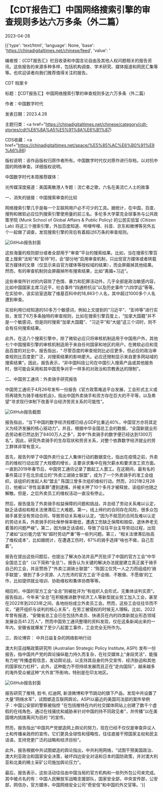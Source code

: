 # 【CDT报告汇】中国网络搜索引擎的审查规则多达六万多条（外二篇）

2023-04-28

[{'type': 'text/html', 'language': None, 'base': 'https://chinadigitaltimes.net/chinese/feed', 'value': '













编者按：《CDT报告汇》栏目收录和中国言论自由及其他人权问题相关的报告资讯。这些报告的来源多种多样，包括机构调查、学术研究、媒体报道和网民汇集等等。也欢迎读者向我们推荐值得关注的报告。





CDT 档案卡

标题：【CDT报告汇】中国网络搜索引擎的审查规则多达六万多条（外二篇）

作者：中国数字时代

发表日期：2023.4.28

主题归类：<a href="https://chinadigitaltimes.net/chinese/category/cdt-stories/cdt%E6%8A%A5%E5%91%8A%E6%B1%87)

CDS收藏：<a href="https://chinadigitaltimes.net/space/%E5%85%AC%E6%B0%91%E9%A6%86)

版权说明：该作品版权归原作者所有。中国数字时代仅对原作进行存档，以对抗中国的网络审查。详细版权说明。





中国数字时代本周推荐媒体：



光传媒深度报道：美国离散港人专题｜流亡者之歌，六名在美流亡人士的故事



一、消失的链接：中国搜索审查的比较

网络搜索引擎几乎是每一个互联网用户必不可少的工具。据统计，在中国，百度、搜狗和微软必应位列搜索引擎使用量的前三名。多伦多大学蒙克全球事务与公共政策学院 (Munk School of Global Affairs &amp; Public Policy) 的公民实验室 (Citizen Lab) 将这三个搜索引擎，外加百度知道、哔哩哔哩、抖音、京东和微博等另外五个一起做了调查，发现搜索引擎的背后有着超过6万条的审查规则。

![GitHub](https://chinadigitaltimes.net/chinese/files/2023/04/Report166-MissingLinks.jpg)报告封面

这些海量的规则部分或者全部用于“审查”平台的搜索结果。比如，当在搜索引擎百度上搜索“法轮”和“彭帅”时，会“部分地”启用审查机制，只出现官方媒体或者转载官方媒体的文章（仅显示来自官方媒体等授权域的结果），而会屏蔽掉其他结果。然而，有的审查机制则会屏蔽掉所有搜索结果，比如“离婚+习近”。

这些审查所针对的内容除了色情、暴力和犯罪活动外，几乎全部是政治敏感内容，比如中国国家主席习近平，社会事件“四通桥抗议”以及历史事件“六四学运”等等。在实验中，该实验室选取了维基百科中的18,863个人名，其中超过1000多个人名遭到审查。

实验利用已经知道的50多万个敏感词，例如上文提到的“习近平”、“彭帅等”进行实验，发现了6万多条独特的审查规则，比如在搜索引擎百度上，“加拿大国籍”并不是一个敏感词，但是同时搜索“加拿大国籍”、“习近平”和“大姐”这三个词时，则不会有任何搜索结果。

此外，在这八个搜索引擎中，除了微软必应只将审核机制适用于中国用户外，其他七个中国搜索引擎的审核机制适用于来自任何国家和地区的用户。在微软必应和竞品百度的对比中，报告指出，“ 尽管百度的审查规则比必应更多，但必应的政治审查规则比百度更广泛，对搜索结果的影响更大。必应还限制显示来自更多网站域的搜索结果”。因此，报告表示，“非中国科技公司在中国引入搜索产品或其他服务时，很可能会采用和其中国竞争对手一样多的对政治和宗教表达的限制”。

二、中国劳工通讯：外卖骑手研究报告

中国劳工通讯于4月26号发布一份报告《官方政策难追平台发展，工会形式主义或将再错失为骑手维权机会》，指出中国外卖骑手和资方存在巨大的不平等，以及希望“寻求现行体制下改善平台经济劳资关系的可能性”。

![GitHub](https://chinadigitaltimes.net/chinese/files/2023/04/外卖骑手研究报告：官方政策难追平台发展-工会形式主义或将再错失为骑手维权机会-中国劳工通讯-clb.org_.hk_.png)报告截图

报告指出，“当下中国的数字经济规模已经占GDP比重近40%，中国官方亦将其定义为经济发展的核心驱动力”。并且，根据中华全国总工会的数据，“全国新就业形态劳动者已然达到了8400万人之多”，其中“外卖骑手的数字便已经达到1300万名”。因此，研究外卖骑手的生存现状和劳资关系，对整个依靠数字经济就业的劳工群体非常有意义。

首先，报告列举了中国外卖行业工人集体行动的数据变化，指出在疫情之前，外卖员的维权行动出现了大规模的增长，主要诉求集中在拖欠薪水和要求涨工资方面。一直到2019年春节后，中国劳工通讯记录了数起工人罢工。在这期间，最有名的事件莫过于在北京成立的“外卖江湖骑士联盟”，成为了一个外卖骑手的准工会组织。该组织的发起人和“盟主” 陈国江曾多次组织维权行动。然而，2021年2月28日，他被以“寻性滋事罪”遭到逮捕，并被关押了10个多月才被释放，该组织也随之解散。但是，之后外卖员工的维权活动一直没有停止。

然后，报告提及了外卖骑手权益保障的问题和挑战，并总结了劳动关系难以认定，缺乏话语权和相关法律滞后三大难题。第一，线上缔约的合同存在风险，很多众包骑手甚至没有劳动合同，导致劳动关系难以认定。“因为不规范的合同及难以认定的劳动关系，外卖骑手的社保参保率极低，遭遇工伤缺乏保障和赔偿，退休养老无着落的问题严峻”。第二，因为缺乏话语权，导致了往往平台主导劳动过程，出现了诸如“议价能力低”和“超时劳动严重”等一些列问题。第三，“相关法律滞后抬高了维权成本”，比如据统计，在遭遇工伤时，67%的骑手选择“啥也不做，自己忍着”。

报告在提出这些问题后，也提出了解决办法并且严厉批评了中国的官方工会“中华全国总工会”（以下简称“全总”）。报告认为关键的解决办法就是建立真正属于骑手自己的工会，并且赞扬了“外卖江湖骑士联盟”：“陈国江仅凭一人之力而组成的‘骑手联盟’，做到了多少资源、人力充沛的官方工会‘不会做、不敢做、不愿做’的工作，比如提供就业培训、协助维权和集体协商等等。

相应的，中国的官方工会“全总”则被批评为“有组织入会形式，无集体谈判实质”。报告指出，今年来“全总”在积极推进数字经济工人等新型就业劳工加入工会，甚至在2022年到2023年之间，各地纷纷成立外卖员工会。然而，这些工会往往华而不实，“避开组织与谈判的核心关系”，在劳工被侵权的时候无人理睬。比如，2022年曾有报道，“安徽省总工会已在包括外卖员、快递员在内的四类新就业形态领域发展会员41.2万人”，然而中国劳工通讯整理的资料发现，仅在这条新闻出来的一年内，安徽省就爆发了至少八起罢工事件，工会完全无所作为。

三、舆论博弈： 中共日益复杂的网络影响行动

澳大利亚战略政策研究所 (Australian Strategic Policy Institute, ASPI) 发布一份报告，指中国共产党的舆论操纵能力持久而复杂，在社交媒体上“身段灵活”，能强有力地“传播虚假信息，发动舆论战，以支持其自身的外交宣传、经济胁迫和其他的国家权力杠杆”。此外，这种能力不但持续发展而且正在“走向国际”，越来越多的海外受众被这种“大外宣”所影响，特别是在印太地区。

![GitHub](https://chinadigitaltimes.net/chinese/files/2023/04/Gaming-public-opinion.jpg)报告封面

报告研究了推特, 脸书, 红迪网, 新浪微博和字节跳动的旗下产品，发现中共设置了大量“网络水军”，试图塑造互联网舆论。ASPI以最近的美国司法部的案件举例子：中国公安部的警察被指控 &quot;在包括推特在内的社交媒体网站上创建了数千个虚假的在线角色，通过在线骚扰和威胁来针对中国的持不同政见者&quot;，并传播“以在美国境内挑拨离间为目的 &quot;的宣传。

然而，报告指出“中国共产党塑造网上舆论的努力，现在已经不仅仅是审查异议人士和传播亲政府的宣传。它们更具全球性和侵略性，往往直接干预国家主权和民主话语，支持党更广泛的战略和经济目标”。

此外，报告根据中共试图塑造的舆论指出，中共利用网络，“试图干预美国政治、澳大利亚政治和国家安全决策，破坏四边安全对话和日本的国防政策，并对澳大利亚和北美的稀土采矿公司施加舆论压力”。

最后，报告表示，这些活动往往由中国当局的官方机构和一些列外包公司来完成。其中被点名的有：中国人民解放军战略支援部队，国家安全部，中央宣传部，公安部，网信办，官方媒体，中国网络安全公司“奇安信”和中国的外交官等。'}]